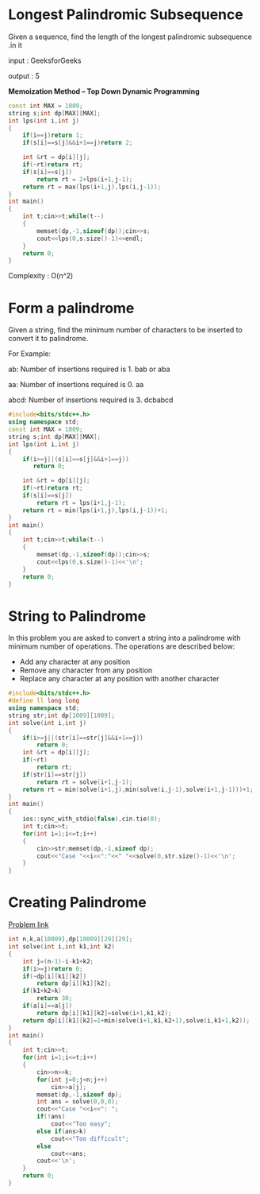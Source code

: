 # Longest Palindromic Subsequence

Given a sequence, find the length of the longest palindromic subsequence .in it

input  : GeeksforGeeks

output : 5

**Memoization Method – Top Down Dynamic Programming**

```cpp
const int MAX = 1009;
string s;int dp[MAX][MAX];
int lps(int i,int j)
{
    if(i==j)return 1;
    if(s[i]==s[j]&&i+1==j)return 2;

    int &rt = dp[i][j];
    if(~rt)return rt;
    if(s[i]==s[j])
        return rt = 2+lps(i+1,j-1);
    return rt = max(lps(i+1,j),lps(i,j-1));
}
int main()
{
    int t;cin>>t;while(t--)
    {
        memset(dp,-1,sizeof(dp));cin>>s;
        cout<<lps(0,s.size()-1)<<endl;
    }
    return 0;
}

```
Complexity : O(n^2)


# Form a palindrome

Given a string, find the minimum number of characters to be inserted to convert it to palindrome.

For Example:

ab: Number of insertions required is 1. bab or aba

aa: Number of insertions required is 0. aa

abcd: Number of insertions required is 3. dcbabcd

```cpp
#include<bits/stdc++.h>
using namespace std;
const int MAX = 1009;
string s;int dp[MAX][MAX];
int lps(int i,int j)
{
    if(i>=j||(s[i]==s[j]&&i+1==j))
       return 0;

    int &rt = dp[i][j];
    if(~rt)return rt;
    if(s[i]==s[j])
        return rt = lps(i+1,j-1);
    return rt = min(lps(i+1,j),lps(i,j-1))+1;
}
int main()
{
    int t;cin>>t;while(t--)
    {
        memset(dp,-1,sizeof(dp));cin>>s;
        cout<<lps(0,s.size()-1)<<'\n';
    }
    return 0;
}
```
# String to Palindrome

In this problem you are asked to convert a string into a palindrome with minimum number of operations.
The operations are described below:

- Add any character at any position
- Remove any character from any position
- Replace any character at any position with another character

```cpp
#include<bits/stdc++.h>
#define ll long long
using namespace std;
string str;int dp[1009][1009];
int solve(int i,int j)
{
    if(i>=j||(str[i]==str[j]&&i+1==j))
        return 0;
    int &rt = dp[i][j];
    if(~rt)
        return rt;
    if(str[i]==str[j])
        return rt = solve(i+1,j-1);
    return rt = min(solve(i+1,j),min(solve(i,j-1),solve(i+1,j-1)))+1;
}
int main()
{
    ios::sync_with_stdio(false),cin.tie(0);
    int t;cin>>t;
    for(int i=1;i<=t;i++)
    {
        cin>>str;memset(dp,-1,sizeof dp);
        cout<<"Case "<<i<<":"<<" "<<solve(0,str.size()-1)<<'\n';
    }
}
```

# Creating Palindrome

[Problem link](https://vjudge.net/problem/UVA-11753)

```cpp
int n,k,a[10009],dp[10009][29][29];
int solve(int i,int k1,int k2)
{
	int j=(n-1)-i-k1+k2;
	if(i>=j)return 0;
	if(~dp[i][k1][k2])
        return dp[i][k1][k2];
	if(k1+k2>k)
		return 30;
	if(a[i]==a[j])
	    return dp[i][k1][k2]=solve(i+1,k1,k2);
	return dp[i][k1][k2]=1+min(solve(i+1,k1,k2+1),solve(i,k1+1,k2));
}
int main()
{
    int t;cin>>t;
    for(int i=1;i<=t;i++)
    {
        cin>>n>>k;
        for(int j=0;j<n;j++)
            cin>>a[j];
        memset(dp,-1,sizeof dp);
        int ans = solve(0,0,0);
        cout<<"Case "<<i<<": ";
        if(!ans)
            cout<<"Too easy";
        else if(ans>k)
            cout<<"Too difficult";
        else
            cout<<ans;
        cout<<'\n';
    }
    return 0;
}
```
